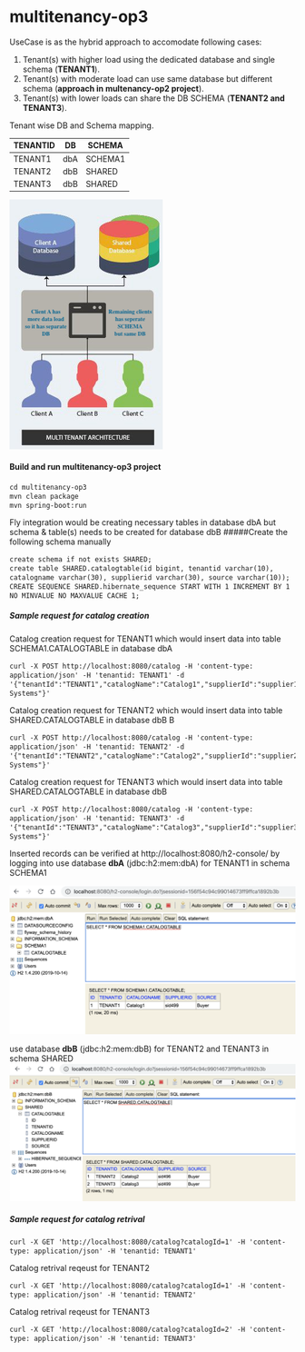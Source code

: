 # multitenancy-op3


UseCase is as the hybrid approach to accomodate following cases:
1. Tenant(s) with higher load using the dedicated database and single schema (**TENANT1**).
2. Tenant(s) with moderate load can use same database but different schema (**approach in multenancy-op2 project**).
3. Tenant(s) with lower loads can share the DB SCHEMA (**TENANT2 and TENANT3**).

Tenant wise DB and Schema mapping.

|TENANTID |   DB | SCHEMA|
|---------|------|-------|
|TENANT1  |dbA   |SCHEMA1|
|TENANT2  |dbB   |SHARED |
|TENANT3  |dbB   |SHARED |

![](op3.png)

#### Build and run multitenancy-op3 project
```
cd multitenancy-op3
mvn clean package
mvn spring-boot:run
```

Fly integration would be creating necessary tables in database dbA but schema & table(s) needs to be created for database dbB 
#####Create the following schema manually
```
create schema if not exists SHARED;
create table SHARED.catalogtable(id bigint, tenantid varchar(10), catalogname varchar(30), supplierid varchar(30), source varchar(10));
CREATE SEQUENCE SHARED.hibernate_sequence START WITH 1 INCREMENT BY 1 NO MINVALUE NO MAXVALUE CACHE 1;
```
##### Sample request for catalog creation

Catalog creation request for TENANT1 which would insert data into table SCHEMA1.CATALOGTABLE in database dbA

```
curl -X POST http://localhost:8080/catalog -H 'content-type: application/json' -H 'tenantid: TENANT1' -d '{"tenantId":"TENANT1","catalogName":"Catalog1","supplierId":"supplier1","source":"X-Systems"}'
```

Catalog creation request for TENANT2 which would insert data into table SHARED.CATALOGTABLE in database dbB
B

```
curl -X POST http://localhost:8080/catalog -H 'content-type: application/json' -H 'tenantid: TENANT2' -d '{"tenantId":"TENANT2","catalogName":"Catalog2","supplierId":"supplier2","source":"X-Systems"}'
```
Catalog creation request for TENANT3 which would insert data into table SHARED.CATALOGTABLE in database dbB

```
curl -X POST http://localhost:8080/catalog -H 'content-type: application/json' -H 'tenantid: TENANT3' -d '{"tenantId":"TENANT3","catalogName":"Catalog3","supplierId":"supplier3","source":"Y-Systems"}'
```

Inserted records can be verified at http://localhost:8080/h2-console/ by logging into
use database **dbA** (jdbc:h2:mem:dbA) for TENANT1 in schema SCHEMA1


![TENANT1 data](SCHEMA1.png)

use database **dbB** (jdbc:h2:mem:dbB) for TENANT2 and TENANT3 in schema SHARED
![TENANT1 data](SHARED.png)

##### Sample request for catalog retrival
```
curl -X GET 'http://localhost:8080/catalog?catalogId=1' -H 'content-type: application/json' -H 'tenantid: TENANT1'
```

Catalog retrival reqeust for TENANT2
```
curl -X GET 'http://localhost:8080/catalog?catalogId=1' -H 'content-type: application/json' -H 'tenantid: TENANT2'
```

Catalog retrival reqeust for TENANT3
```
curl -X GET 'http://localhost:8080/catalog?catalogId=2' -H 'content-type: application/json' -H 'tenantid: TENANT3'
```